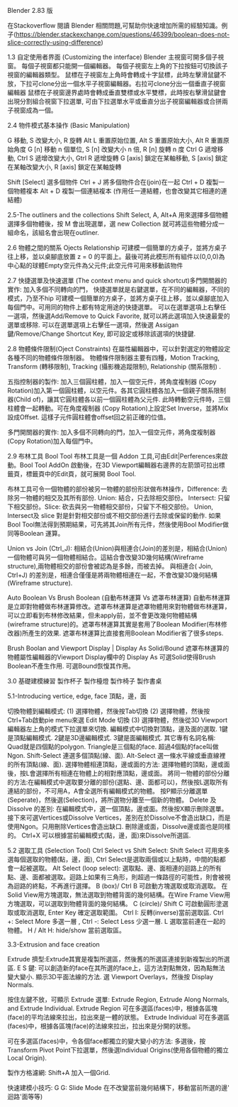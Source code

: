  Blender 2.83 版 
 
 在Stackoverflow 閱讀 Blender 相關問題,可幫助你快速增加所需的經驗知識。例子(https://blender.stackexchange.com/questions/46399/boolean-does-not-slice-correctly-using-difference)
 
 1.3 自定使用者界面 (Customizing the interface) 
 Blender 主視窗可開多個子視窗。
 每個子視窗都只能開一個編輯器。
 每個子視窗左上角的下拉按鈕可切換該子視窗的編輯器類型。
 鼠標在子視窗左上角時會轉成十字鼠標，此時左擊滑鼠鍵不放，下拉可clone分出一個水平子視窗編輯器。右拉可clone分出一個垂直子視窗編輯器
 鼠標在子視窗邊界處時會轉成垂直雙標或水平雙標，此時按右擊滑鼠鍵會出現分割組合視窗下拉選單, 可由下拉選單水平或垂直分出子視窗編輯器或合拼兩子視窗成為一個。
  
 2.4 物件模式基本操作 (Basic Manipulation)
 
G 移動,  S 改變大小,  R 旋轉
Alt L 重置原始位置, Alt S 重置原始大小, Alt R 重置原始角度
G [n] 移動 n 個單位, S [n] 改變大小 n 倍, R [n]  旋轉 n 度
Ctrl G 遞增移動, Ctrl S 遞增改變大小, Gtrl R 遞增旋轉
G [axis] 鎖定在某軸移動, S [axis] 鎖定在某軸改變大小, R [axis] 鎖定在某軸旋轉

Shift [Select] 選多個物件
Ctrl + J 將多個物件合在(join)在一起
Ctrl + D 複製一個物體複本
Alt + D   複製一個連結複本 (作用任一連結體，也會改變其它相連的連結體)

2.5-The outliners and the collections
Shift Select, A, Alt+A 用來選擇多個物體
選擇多個物體後，按 M 會出現選單，選 new Collection 就可將這些物體分成一組命名，該組名會出現在outliner.

2.6 物體之間的關系 Ojects Relationship
可建模一個簡單的方桌子，並將方桌子往上移，並以桌腳底放置 z = 0 的平面上。最後可將此模形所有組件以(0,0,0)為中心點的球體Empty空元件為父元件;此空元件可用來移動該物件

2.7 快捷選單及快速選單 (The context menu and quick shortcut)多門開關器的實作: 加入多個不同轉向的門，
快捷選單就是右鍵選單，在不同的編輯器，不同的模式，乃至不hip
可建模一個簡單的方桌子，並將方桌子往上移，並以桌腳底加入每個門中。可用同的物件上都有特定用途的快捷選單。
可以在選單選項上右擊任一選項，然後選Add/Remove to Quick Favorite, 就可以將此選項加入快速最愛的選單或移除.
可以在選單選項上右擊任一選項，然後選 Assigan鍵/Remove/Change Shortcut Key, 即可設定或移除該選項的快捷鍵.

2.8 物體條件限制(Oject Constraints)
在屬性編輯器中，可以針對選定的物體設定各種不同的物體條件限制器。
物體條件限制器主要有四種，Motion Tracking, Transform (轉移限制), Tracking (攝影機追蹤限制), Relationship (關系限制) .

五指控制器的製作: 加入三個圓柱體，加入一個空元件，將角度複制器 (Copy Rotation)加入第一個圓柱體，以空元件。各其它圓柱體各加入一個親子關系限制器(Child of)，讓其它圓柱體各以前一個圓柱體為父元件.
此時轉動空元件時，三個柱體會一起轉動。可在角度複制器 (Copy Rotation)上設定Set Inverse，並將Mix設成Offset. 這樣子元件圓柱體會offset回之前正確的位值。

多門開關器的實作: 加入多個不同轉向的門，加入一個空元件，將角度複制器 (Copy Rotation)加入每個門中。

2.9 布林工具 Bool Tool
布林工具是一個 Addon 工具,可由Edit|Perferences來啟動。Bool Tool AddOn 啟動後，在3D Viewport編輯器右邊界的左箭頭可拉出標籤頁，標籤頁中的Edit頁，就可展開 Bool Tool.

布林工具可令一個物體的部份被另一物體的部份形狀做布林操作，Difference: 去除另一物體的相交及其所有部份.  Union: 結合，只去除相交部份。 Intersect: 只留下相交部份。Slice: 砍去與另一物體相交部份，只留下不相交部份。 Union, Intersect及 slice 對是針對相交部份或不相交部份進行去除或保留的動作. 
如果Bool Tool無法得到預期結果，可先將其Join所有元件，然後使用Bool Modifier做同等Boolean 運算。

Union vs Join (Ctrl_J): 相結合(Union)與相連合(Join)的差別是，相結合(Union) 一個物體可與另一個物體相結合。這結合會改變3D幾何結構(Wireframe structure),兩物體相交的部份會被認為是多餘，而被去掉。 與相連合( Join, Ctrl+J) 的差別是，相連合僅僅是將兩物體相連在一起，不會改變3D幾何結構(Wireframe structure). 

Auto Boolean Vs Brush Boolean (自動布林運算 Vs 遮罩布林運算) 自動布林運算是立即對物體做布林運算修改。遮罩布林運算是遮罩物體用來對物體做布林運算，可以立即看到布林修改結果，但未apply前，並不會更改幾何物體結構 (wireframe structure)的。遮罩布林運算其實是套用了Boolean Modifier(布林修改器)所產生的效果. 遮罩布林運算比直接套用Boolean Modifier省了很多steps.

Brush Boolan and Viewport Display | Display As Solid/Bound
遮罩布林運算的物體屬性編輯器的Viewport Display欄中的 Display As 可選Solid使得Brush Boolean不產生作用. 可選Bound恢愎其作用。

3.0 基礎建模練習
製作杯子
製作檯燈
製作椅子
製作書桌

5.1-Introducing vertice, edge, face 頂點，邊，面

切換物體到編輯模式: (1) 選擇物體，然後按Tab切換 (2) 選擇物體，然後按Ctrl+Tab啟動pie menu來選 Edit Mode 切換 (3) 選擇物體，然後從3D Viewport編輯器左上角的模式下拉選單來切換.
編輯模式中切換對頂點，邊及面的選取. 1鍵是頂點編輯模式. 2鍵是3D邊編輯模式. 3鍵是面編輯模式. 其它專有名詞名稱: Quad就是四個點的polygon. Triangle是三個點的face. 超過4個點的face叫做Ngon.
Shift-Select 連選多個頂點(線、面).  Alt-Select 選一條水平線或垂直線裡的所有頂點(線、面).
選擇物體相連頂點，邊或面的方法: 選擇物體的頂點，邊或面後，按L會選擇所有相連在物體上的相對應頂點，邊或面。
將同一物體的部份分離的方法:在編輯模式中選取要分離的部份(選點、邊、面都可以)，然後按L選取所有連結的部份，不可用A，A會全選所有編輯模式的物體。 按P顯示分離選單(Seperate)，然後選(Selection)，將所選物分離至一個新的物體。
Delete 及 Dissolve 的差別: 在編輯模式中，選一個頂點，邊或面。然後按X顯示刪除選單。 接下來可選Vertices或Dissolve Vertices，差別在於Dissolve不會造出缺口，而是使用Ngon。只用刪除Vertices會造出缺口. 刪除邊或面，Dissolve邊或面也是同樣的。 Ctrl+X 可以根據當前編輯模式(點，邊，面)來Dissolve所選區.

5.2  選取工具 (Selection Tool)
Ctrl Select vs Shift Select: Shift Select 可用來多選每個選取的物體(點，邊，面), Ctrl Select是選取兩個或以上點時，中間的點都會一起被選取。
Alt Select (loop select): 選取點、邊、面相連的迴路上的所有點、邊、面都被選取。迴路上如果有三角形，則超過一條路徑的可能性，則會被視為迴路的終點，不再進行選擇。
B (box)/ Ctrl B 可啟動方塊選取或取消選取。 在Solid View用方塊選取，無法選取到物體背面的幾何結構。在Wire Frame View用方塊選取，可以選取到物體背面的幾何結構。
C (circle)/ Shift C 可啟動圓形塗選取或取消選取, Enter Key 確定選取範圍。
Ctrl I: 反轉(inverse)當前選取區.
Ctrl +: Select More 多選一層 , Ctrl -: Select Less 少選一層.
L 選取當前連在一起的物體。 H / Alt H: hide/show 當前選取區。

3.3-Extrusion and face creation

Extrude 擠型:Extrude其實是複製所選區，然後舊的所選區連接到新複製出的所選區.
E S 鍵: 可以創造新的face在其所選的face上，這方法對點無效，因為點無法變大變小.
顯示3D平面法線的方法. 選 Viewport Overlays，然後按 Display Normals.

按住左鍵不放，可顯示 Extrude 選單: Extrude Region, Extrude Along Normals, and Extrude Individual.
Extrude Region 可在多選區(faces)中，根據各區塊(face)的平均法線來拉出，拉出來是一體的狀態。
Extrude Individual 可在多選區(faces)中，根據各區塊(face)的法線來拉出，拉出來是分開的狀態。

可在多選區(faces)中，令各個face都獨立的變大變小的方法: 多選後，按Transform Pivot Point下拉選單，然後選Individual Origins(使用各個物體的獨立 Local Origin).

製作方格濾網: Shift+A 加入一個Grid. 

快速建模小技巧:
G G: Slide Mode 在不改變當前幾何結構下，移動當前所選的邊' 迴路'面等等)


